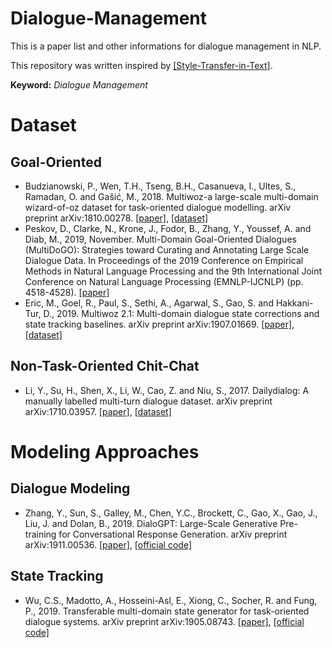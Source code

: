 # Dialogue-Management
This is a paper list and other informations for dialogue management in NLP.

This repository was written inspired by [[Style-Transfer-in-Text]](https://github.com/fuzhenxin/Style-Transfer-in-Text).

**Keyword:** *Dialogue Management*

# Dataset

## Goal-Oriented

- Budzianowski, P., Wen, T.H., Tseng, B.H., Casanueva, I., Ultes, S., Ramadan, O. and Gašić, M., 2018. Multiwoz-a large-scale multi-domain wizard-of-oz dataset for task-oriented dialogue modelling. arXiv preprint arXiv:1810.00278. [[paper]](https://arxiv.org/abs/1810.00278), [[dataset]](https://github.com/budzianowski/multiwoz)
- Peskov, D., Clarke, N., Krone, J., Fodor, B., Zhang, Y., Youssef, A. and Diab, M., 2019, November. Multi-Domain Goal-Oriented Dialogues (MultiDoGO): Strategies toward Curating and Annotating Large Scale Dialogue Data. In Proceedings of the 2019 Conference on Empirical Methods in Natural Language Processing and the 9th International Joint Conference on Natural Language Processing (EMNLP-IJCNLP) (pp. 4518-4528). [[paper]](https://www.aclweb.org/anthology/D19-1460/)
- Eric, M., Goel, R., Paul, S., Sethi, A., Agarwal, S., Gao, S. and Hakkani-Tur, D., 2019. Multiwoz 2.1: Multi-domain dialogue state corrections and state tracking baselines. arXiv preprint arXiv:1907.01669. [[paper]](https://arxiv.org/abs/1907.01669.pdf), [[dataset]](https://github.com/budzianowski/multiwoz)

## Non-Task-Oriented Chit-Chat

- Li, Y., Su, H., Shen, X., Li, W., Cao, Z. and Niu, S., 2017. Dailydialog: A manually labelled multi-turn dialogue dataset. arXiv preprint arXiv:1710.03957. [[paper]](https://arxiv.org/abs/1710.03957), [[dataset]](http://yanran.li/dailydialog)

# Modeling Approaches

## Dialogue Modeling

- Zhang, Y., Sun, S., Galley, M., Chen, Y.C., Brockett, C., Gao, X., Gao, J., Liu, J. and Dolan, B., 2019. DialoGPT: Large-Scale Generative Pre-training for Conversational Response Generation. arXiv preprint arXiv:1911.00536. [[paper]](https://arxiv.org/abs/1911.00536), [[official code]](https://github.com/microsoft/DialoGPT)

## State Tracking

- Wu, C.S., Madotto, A., Hosseini-Asl, E., Xiong, C., Socher, R. and Fung, P., 2019. Transferable multi-domain state generator for task-oriented dialogue systems. arXiv preprint arXiv:1905.08743. [[paper]](https://arxiv.org/abs/1905.08743), [[official code]](https://github.com/jasonwu0731/trade-dst)

